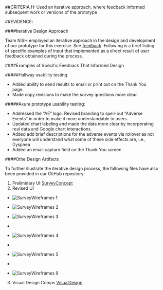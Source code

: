 ##CRITERIA H:
Used an iterative approach, where feedback informed subsequent work or versions of the prototype

##EVIDENCE:

####Iterative Design Approach

Team NISH employed an iterative approach in the design and development of our prototype for this exercise.  See [feedback](https://github.com/NishConsulting/ADS-I-BPA-Design-Prototype/blob/master/Feedback/UI%20changes.md). Following is a brief listing of specific examples of input that implemented as a direct result of user feedback obtained during the process.

####Examples of Specific Feedback That Informed Design

#####Hallway usability testing:

- Added ability to send results to email or print out on the Thank You page.
- Made copy revisions to make the survey questions more clear.  

#####Axure prototype usability testing:

- Addressed the “AE” logo.  Revised branding to spell-out “Adverse Events” in order to make it more understandable to users. 
- Updated chart labeling and made the data more clear by incorporating real data and Google chart interactions. 
- Added add brief descriptions for the adverse events via rollover as not everyone will understand what some of these side        effects are, i.e., Dyspnea
- Added an email capture field on the Thank You screen.

####Othe Design Artifacts

To further illustrate the iterative design process, the following files have also been provided in our GitHub repository:

1) Preliminary UI      [SurveyConcept](https://github.com/NishConsulting/ADS-I-BPA-Design-Prototype/blob/master/Pictures/%238%20SurveyConceptFig.png)
2) Revised UI          

- ![SurveyWireframes 1](https://github.com/NishConsulting/ADS-I-BPA-Design-Prototype/blob/master/Wireframes/Criteria_8_SurveyWireframes_Nish-1.jpg)

- ![SurveyWireframes 2](https://github.com/NishConsulting/ADS-I-BPA-Design-Prototype/blob/master/Wireframes/Criteria_8_SurveyWireframes_Nish-2.jpg)

- ![SurveyWireframes 3](https://github.com/NishConsulting/ADS-I-BPA-Design-Prototype/blob/master/Wireframes/Criteria_8_SurveyWireframes_Nish-3.jpg)
- 
- ![SurveyWireframes 4](https://github.com/NishConsulting/ADS-I-BPA-Design-Prototype/blob/master/Wireframes/Criteria_8_SurveyWireframes_Nish-4.jpg)
- 
- ![SurveyWireframes 5](https://github.com/NishConsulting/ADS-I-BPA-Design-Prototype/blob/master/Wireframes/Criteria_8_SurveyWireframes_Nish-5.jpg)
- 
- ![SurveyWireframes 6](https://github.com/NishConsulting/ADS-I-BPA-Design-Prototype/blob/master/Wireframes/Criteria_8_SurveyWireframes_Nish-6.jpg)

3) Visual Design Comps [VisualDesign](https://github.com/NishConsulting/ADS-I-BPA-Design-Prototype/blob/master/Pictures/%238%20VisualDesignFig.png)


